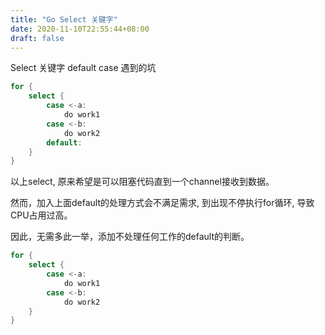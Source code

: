 ```yaml
---
title: "Go Select 关键字"
date: 2020-11-10T22:55:44+08:00
draft: false
---
```


Select 关键字 default case 遇到的坑
<!--more-->

```Go
for {
    select {
        case <-a:
            do work1
        case <-b:
            do work2
        default:
    }
}
```

以上select, 原来希望是可以阻塞代码直到一个channel接收到数据。

然而，加入上面default的处理方式会不满足需求, 到出现不停执行for循环, 导致CPU占用过高。

因此，无需多此一举，添加不处理任何工作的default的判断。

```Go
for {
    select {
        case <-a:
            do work1
        case <-b:
            do work2
    }
}
```
